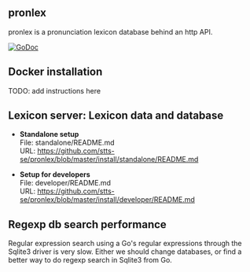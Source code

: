 ## pronlex
pronlex is a pronunciation lexicon database behind an http API.

[![GoDoc](https://godoc.org/github.com/stts-se/pronlex?status.svg)](https://godoc.org/github.com/stts-se/pronlex)


## Docker installation

TODO: add instructions here


## Lexicon server: Lexicon data and database

* **Standalone setup**    
File: standalone/README.md   
URL: https://github.com/stts-se/pronlex/blob/master/install/standalone/README.md

* **Setup for developers**    
File: developer/README.md   
URL: https://github.com/stts-se/pronlex/blob/master/install/developer/README.md



## Regexp db search performance

Regular expression search using a Go's regular expressions through the Sqlite3 driver is very slow. Either we should change databases, or find a better way to do regexp search in Sqlite3 from Go.



